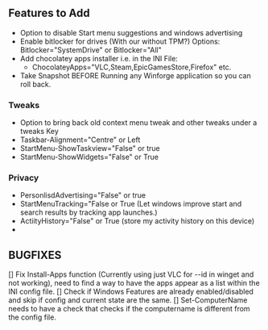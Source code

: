 
## Features to Add
- Option to disable Start menu suggestions and windows advertising
- Enable bitlocker for drives (With our without TPM?) Options: Bitlocker="SystemDrive" or Bitlocker="All"
- Add chocolatey apps installer i.e. in the INI File:
  - ChocolateyApps="VLC,Steam,EpicGamesStore,Firefox" etc.
- Take Snapshot BEFORE Running any Winforge application so you can roll back.

### Tweaks
- Option to bring back old context menu tweak and other tweaks under a tweaks Key
- Taskbar-Alignment="Centre" or Left
- StartMenu-ShowTaskview="False" or true
- StartMenu-ShowWidgets="False" or True

### Privacy
- PersonlisdAdvertising="False" or true
- StartMenuTracking="False or True (Let windows improve start and search results by tracking app launches.)
- ActiityHistory="False" or True (store my activity history on this device)
-

## BUGFIXES
[] Fix Install-Apps function (Currently using just VLC for --id in winget and not working), need to find a way to have the apps appear as a list within the INI config file.
[] Check if Windows Features are already enabled/disabled and skip if config and current state are the same.
[] Set-ComputerName needs to have a check that checks if the computername is different from the config file.
